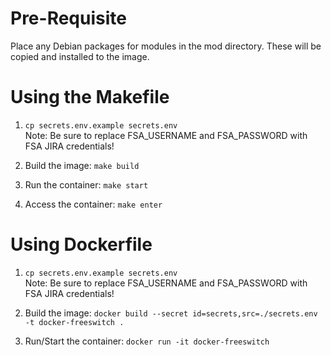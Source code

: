 # Pre-Requisite
Place any Debian packages for modules in the mod directory.  These will be copied and installed to the image.

# Using the Makefile

1. ```cp secrets.env.example secrets.env```  
Note:  Be sure to replace FSA_USERNAME and FSA_PASSWORD with FSA JIRA credentials!

3. Build the image:
```make build```

4. Run the container:
```make start```

5. Access the container:
```make enter```


# Using Dockerfile

1. ```cp secrets.env.example secrets.env```  
Note:  Be sure to replace FSA_USERNAME and FSA_PASSWORD with FSA JIRA credentials!

2.  Build the image:
```docker build --secret id=secrets,src=./secrets.env -t docker-freeswitch .```

3.  Run/Start the container:
```docker run -it docker-freeswitch```

